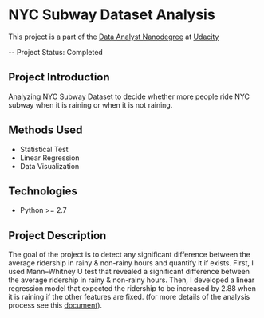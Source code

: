 # NYC Subway Dataset Analysis

This project is a part of the [Data Analyst Nanodegree](https://www.udacity.com/course/data-analyst-nanodegree--nd002) at [Udacity](https://www.udacity.com/)

-- Project Status: Completed

## Project Introduction

Analyzing NYC Subway Dataset to decide whether more people ride NYC subway when it is raining or when it is not raining.

## Methods Used

- Statistical Test
- Linear Regression
- Data Visualization

## Technologies

- Python >= 2.7

## Project Description

The goal of the project is to detect any significant difference between the average ridership in rainy & non-rainy hours and quantify it if exists.
First, I used Mann–Whitney U test that revealed a significant difference between the average ridership in rainy & non-rainy hours. Then, I developed a linear regression model that expected the ridership to be increased by 2.88 when it is raining if the other features are fixed. (for more details of the analysis process see this [document](https://github.com/eng-dtarek/NYC_Subway_Data_Analysis/blob/master/Analyzing%20the%20NYC%20Subway%20Dataset.pdf)).

